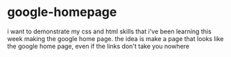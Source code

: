 # google-homepage
i want to demonstrate my css and html skills that i've been learning this week making  the google home page.
the idea is make a page that looks like the google home page, even if the links don't take you nowhere
